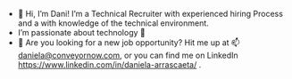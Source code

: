- 👋 Hi, I’m Dani! I’m a Technical Recruiter with experienced hiring Process and a with knowledge of the technical environment.
-  I’m passionate about technology 💞️
- 👀 Are you looking for a new job opportunity? Hit me up at  📫 daniela@conveyornow.com, or you can find me on LinkedIn https://www.linkedin.com/in/daniela-arrascaeta/ .

<!---
daniarrascaeta/daniarrascaeta is a ✨ special ✨ repository because its `README.md` (this file) appears on your GitHub profile.
You can click the Preview link to take a look at your changes.
--->
